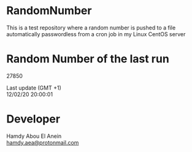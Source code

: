 # RandomNumber    
This is a test repository where a random number is pushed to a file automatically passwordless from a cron job in my Linux CentOS server    
# Random Number of the last run   
27850
      
Last update (GMT +1)    
12/02/20 20:00:01
# Developer    
Hamdy Abou El Anein   
hamdy.aea@protonmail.com
